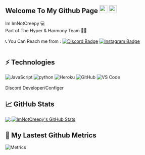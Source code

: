 ## Welcome To My Github Page <img src="https://media.giphy.com/media/hvRJCLFzcasrR4ia7z/giphy.gif" width="25px"></a> <img src="https://emojipedia-us.s3.dualstack.us-west-1.amazonaws.com/thumbs/120/apple/325/skull_1f480.png" width="25px"></a>
Im ImNotCreepy 💻
</br>
Part of The Hyper & Harmony Team 🙋‍♂️
</br></br>
📞 You Can Reach me from :
[![Discord Badge](https://img.shields.io/badge/CreepyAmir-8118-9cf)](https://dsc.bio/CreepyAmir)
[![Instagram Badge](https://img.shields.io/badge/-__smamir-purple?style=flat-square&logo=instagram&logoColor=white&link=https://instagram.com/_smamir/)](https://instagram.com/_smamir)
<div align="center"> 
    <img align="center" src="https://discord.c99.nl/widget/theme-3/842927409845108756.png" alt=""/>
</div>

## ⚡ Technologies

![JavaScript](https://img.shields.io/badge/-JavaScript-black?style=flat-square&logo=javascript)
![python](https://img.shields.io/badge/-python-black?style=flat-square&logo=python)
![Heroku](https://img.shields.io/badge/-Heroku-430098?style=flat-square&logo=heroku)
![GitHub](https://img.shields.io/badge/-GitHub-181717?style=flat-square&logo=github)
![VS Code](https://img.shields.io/badge/-VS%20Code-007ACC?style=flat-square&logo=visual-studio-code)</br></br>
Discord Developer/Configer</br>

## &#x1f4c8; GitHub Stats

<a href="https://github.com/ImNotCreepy/ImNotCreepy">
  <img align="center" src="https://github-readme-stats.vercel.app/api/top-langs/?username=ImNotCreepy&hide=css&title_color=ffff&text_color=ffff&icon_color=ffff&bg_color=1d1f21&langs_count=5" />
</a>
<a href="https://github.com/ImNotCreepy/ImNotCreepy">
  <img align="center" src="https://github-readme-stats.vercel.app/api?username=ImNotCreepy&show_icons=true&line_height=27&count_private=true&title_color=ffff&text_color=ffff&icon_color=ffff&bg_color=1d1f21" alt="ImNotCreepy's GitHub Stats" />
</a>

## 🔔 My Lastest Github Metrics
![Metrics](https://metrics.lecoq.io/ImNotCreepy?template=classic&base.header=0&gists=1&lines=1&config.timezone=America%2FToronto)
